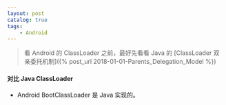 ```yaml
---
layout: post
catalog: true
tags:
    - Android
---
```


> 看 Android 的 ClassLoader 之前，最好先看看 Java 的 [ClassLoader 双亲委托机制]({% post_url 2018-01-01-Parents_Delegation_Model %})

#### 对比 Java ClassLoader

* Android BootClassLoader 是 Java 实现的。

